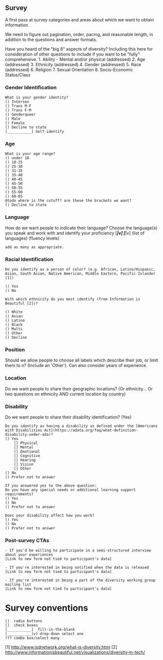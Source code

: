 ## Survey
A first pass at survey categories and areas about which we want to obtain information.

We need to figure out pagination, order, pacing, and reasonable length, in addition to the questions and answer formats.

Have you heard of the "big 8" aspects of diversity? Including this here for consideration of other questions to include if you want to be "fully" comprehensive.
    1. Ability - Mental and/or physical (addressed)
    2. Age (addressed)
    3. Ethnicity (addressed)
    4. Gender (addressed)
    5. Race (addressed)
    6. Religion
    7. Sexual Orientation
    8. Socio-Economic Status/Class

### Gender Identification
    What is your gender identity?
    () Intersex
    () Trans M-F
    () Trans F-M
    () Genderqueer
    () Male
    () Female
    () Decline to state
    [___________] Self-identify

### Age
    What is your age range?
    () under 18
    () 18-25
    () 25-30
    () 31-35
    () 35-40
    () 40-45
    () 45-50
    () 50-55
    () 55-60
    () 60-65
    @todo where is the cutoff? are these the brackets we want?
    () Decline to state

### Language
How do we want people to indicate their language?
    Choose the language(s) you speak and work with and identify your proficiency
    [___________|v]      [___________|v]
    (list of languages)  (fluency levels)

    add as many as appropriate.

### Racial Identification
    Do you identify as a person of color? (e.g. African, Latino/Hispanic, Asian, South Asian, Native American, Middle Eastern, Pacific Islander [1])

    () Yes
    () No

    With which ethnicity do you most identify (from Information is Beautiful [2])?

    () White
    () Asian
    () Latino
    () Black
    () Multi
    () Other
    () Decline

### Position
Should we allow people to choose all labels which describe their job, or limit them to _n_? (Include an 'Other'). Can also consider years of experience.

### Location
Do we want people to share their geographic locations? (Or ethnicity... Or two questions on ethnicity AND current location by country)

### Disability
Do we want people to share their disability identification? (Yes)

    Do you identify as having a disability as defined under the [Americans with Disabilities Act](https://adata.org/faq/what-definition-disability-under-ada)?
    () Yes
        [] Physical
        [] Mental
        [] Emotional
        [] Cognitive
        [] Hearing
        [] Vision
        [] Other
    () No
    () Prefer not to answer

    If you answered yes to the above question:
    Do you have any special needs or additional learning support requirements?
    () Yes
    () No
    () Prefer not to answer

    Does your disability affect how you work?
    () Yes
    () No
    () Prefer not to answer


### Post-survey CTAs
    - If you'd be willing to participate in a semi-structured interview about your experiences
    [Link to new form not tied to participant's data]

    - If you're interested in being notified when the data is released
    [Link to new form not tied to participant's data]

    - If you're interested in being a part of the diversity working group mailing list
    [Link to new form not tied to participant's data]


# Survey conventions

    ()  radio buttons
    []  check boxes
    [___________]  fill-in-the-blank
    [___________|v] drop-down select one
    ??? combo box/select many

[1] http://www.isdnetwork.org/what-is-diversity.html
[2] http://www.informationisbeautiful.net/visualizations/diversity-in-tech/
